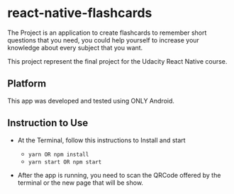 # react-native-flashcards

The Project is an application to create flashcards to remember short questions that you need, you could help yourself to increase your knowledge about every subject that you want.

This project represent the final project for the Udacity React Native course.

## Platform

This app was developed and tested using ONLY Android.

## Instruction to Use

* At the Terminal, follow this instructions to Install and start
  - `yarn OR npm install`
  - `yarn start OR npm start`

* After the app is running, you need to scan the QRCode offered by the terminal or the new page that will be show.
